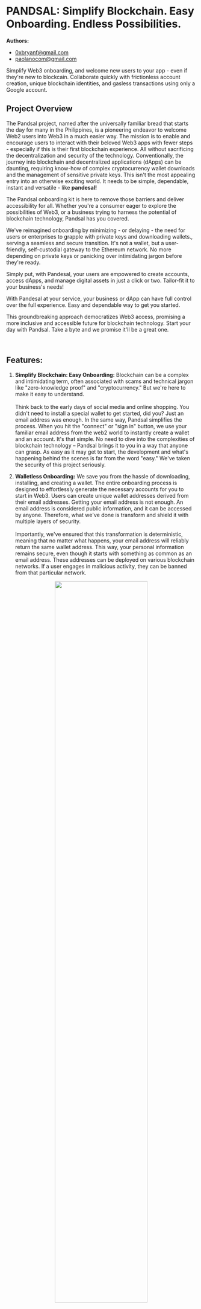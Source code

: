 # PANDSAL: Simplify Blockchain. Easy Onboarding. Endless Possibilities.

**Authors:**
- [0xbryanf@gmail.com](mailto:0xbryanf@gmail.com)
- [paolanocom@gmail.com](mailto:paolanocom@gmail.com)

Simplify Web3 onboarding, and welcome new users to your app - even if they're new to blockcain. Collaborate quickly with frictionless account creation, unique blockchain identities, and gasless transactions using only a Google account.

## Project Overview
The Pandsal project, named after the universally familiar bread that starts the day for many in the Philippines, is a pioneering endeavor to welcome Web2 users into Web3 in a much easier way. The mission is to enable and encourage users to interact with their beloved Web3 apps with fewer steps - especially if this is their first blockchain experience. All without sacrificing the decentralization and security of the technology. Conventionally, the journey into blockchain and decentralized applications (dApps) can be daunting, requiring know-how of complex cryptocurrency wallet downloads and the management of sensitive private keys. This isn't the most appealing entry into an otherwise exciting world. It needs to be simple, dependable, instant and versatile - like **pandesal!**

The Pandsal onboarding kit is here to remove those barriers and deliver accessibility for all. Whether you're a consumer eager to explore the possibilities of Web3, or a business trying to harness the potential of blockchain technology, Pandsal has you covered.

We've reimagined onboarding by minimizing - or delaying - the need for users or enterprises to grapple with private keys and downloading wallets., serving a seamless and secure transition. It's not a wallet, but a user-friendly, self-custodial gateway to the Ethereum network. No more depending on private keys or panicking over intimidating jargon before they're ready. 

Simply put, with Pandesal, your users are empowered to create accounts, access dApps, and manage digital assets in just a click or two. Tailor-fit it to your business's needs!

With Pandesal at your service, your business or dApp can have full control over the full experience. Easy and dependable way to get you started.

This groundbreaking approach democratizes Web3 access, promising a more inclusive and accessible future for blockchain technology. Start your day with Pandsal. Take a byte and we promise it'll be a great one.

<br/>

## Features:

1. **Simplify Blockchain: Easy Onboarding:** Blockchain can be a complex and intimidating term, often associated with scams and technical jargon like "zero-knowledge proof" and "cryptocurrency." But we're here to make it easy to understand. <br/><br/> Think back to the early days of social media and online shopping. You didn't need to install a special wallet to get started, did you? Just an email address was enough. In the same way, Pandsal simplifies the process. When you hit the "connect" or "sign in" button, we use your familiar email address from the web2 world to instantly create a wallet and an account. It's that simple. No need to dive into the complexities of blockchain technology – Pandsal brings it to you in a way that anyone can grasp. As easy as it may get to start, the development and what's happening behind the scenes is far from the word "easy." We've taken the security of this project seriously.

2. **Walletless Onboarding:** We save you from the hassle of downloading, installing, and creating a wallet. The entire onboarding process is designed to effortlessly generate the necessary accounts for you to start in Web3. Users can create unique wallet addresses derived from their email addresses. Getting your email address is not enough. An email address is considered public information, and it can be accessed by anyone. Therefore, what we've done is transform and shield it with multiple layers of security. <br/> <br/> Importantly, we've ensured that this transformation is deterministic, meaning that no matter what happens, your email address will reliably return the same wallet address. This way, your personal information remains secure, even though it starts with something as common as an email address. These addresses can be deployed on various blockchain networks. If a user engages in malicious activity, they can be banned from that particular network.

<div style="text-align:center">
    <img src="https://res.cloudinary.com/dlooinspu/image/upload/v1697939547/Pandesal_-_Frame_1_efi1y8.jpg" width="70%" height="auto">
</div> <br/>


3. **Gasless Transaction Deployment:** "What is gas fee? Why do I need to pay gas? Where will I get the payment for the gas fee?" These are some of the common questions users often ask when they start exploring blockchain. Understanding the concept of gas fees can indeed take some time. </br></br> Here's where we come in: we've got you covered. We handle the payment for gas fees when you deploy and create your user's smart account, engage in peer-to-peer transactions, or deploy a contract. You don't have to worry about handling the intricacies of gas fees – we make it seamless for you. Users can deploy their deterministic contract addresses without the need to pay gas fees, making it easier for them to get started on the blockchain. <br/><br/>
**We offer two convenient methods for paying gas fees:** <br/>
**a. Safe Protocol + Relay Kit:** This method combines the safety of the Safe Protocol with the efficiency of the Relay Kit, ensuring a secure and reliable way to handle gas fees. <br/>
**b. Pandsal Multisig ZK-Paymaster:** Our Pandsal Multisig ZK-Paymaster is another option, providing a versatile and user-friendly approach to managing gas fees.<br/><br/>

<div style="text-align:center">
    <img src="https://res.cloudinary.com/dlooinspu/image/upload/v1697941229/Pandesal_1_plywvj.jpg" width="70%" height="auto">
    <h3>Safe Protocol + Relay Kit</h3>
</div> <br/><br/>

<div style="text-align:center">
    <img src="https://res.cloudinary.com/dlooinspu/image/upload/v1697943919/Pandesal_2_yee90t.jpg" width="70%" height="auto">
    <h3>Pandsal Multisig Zk-Paymaster</h3>
</div> <br/><br/>

4. **Multisig Deployment Transaction** To ensure the utmost security for your assets, we have integrated Safe's Multisignature feature and harnessed the power of their Protocol Kit and API kits in our development process. This robust combination enhances asset protection and strengthens the overall security of our platform.

5. **Enhanced Privacy:** One of the challenges that businesses and enterprises face when considering the adoption of public blockchains is the inherent publicness and transparency of these networks. To address this concern, we have implemented zero-knowledge roll-up technology, ensuring that from the creation of accounts to the transfer of assets and data, everything is executed with the utmost security and privacy in mind. This approach allows for a more confidential and secure experience within the public blockchain ecosystem.

6. **DeFi Ready:** We've always kept in mind that what we're building should be versatile and useful in various ways, including as a DeFi-ready application. While time constraints prevented us from managing the integration of the Compound protocol at this moment, the current version of Pandsal is primed and ready for such integrations whenever the need arises. Our commitment to adaptability ensures that we can seamlessly incorporate these features in the future. <br/><br/>Our DeFi integration isn't limited solely to the Compound Protocol. Pandsal's capabilities extend to cross-chain transactions, thanks to the utilization of CCIP (Cross-Chain Interoperability Protocol) and more. This means that our platform is designed to support a wide range of DeFi functionalities and can facilitate transactions across different blockchain networks, enhancing its flexibility and utility in the DeFi space.<br/><br/>
<div style="text-align:center">
    <img src="https://res.cloudinary.com/dlooinspu/image/upload/v1697946366/Pandesal_4_fopetu.jpg" width="70%" height="auto">
    <h3>Staking + Supply (Compound)</h3>
</div> <br/><br/>

<div style="text-align:center">
    <img src="https://res.cloudinary.com/dlooinspu/image/upload/v1697946368/Pandesal_5_ayx6xp.jpg" width="70%" height="auto">
    <h3>Purchasing + Borrowing (Compound)</h3>
</div> <br/><br/>

7. **Simplify Blockchain: Endless Possibilities:** The base contract deployed for every user can be uniquely tailored to meet the specific needs of businesses or individual users. Imagine this scenario: you run a business, and you wish to incorporate web3 features for your employees. With Pandsal's onboarding kit, there's no need for them to invest time in learning, downloading, and installing wallets or navigating through various exchanges just to get started. Pandsal streamlines the entire process.<br/><br/>
But here's the exciting part— the base contract, which we deploy, can be customized to suit the exact requirements of the business. For instance, you can integrate a time tracking feature into the base contract to automate employee payrolls. You can create a feature to automatically invest the company's income in different DeFi platforms, ensuring that your funds are not sitting idly. Or you could establish an employee cooperative within the company, powered by the Base smart contract, where employees can benefit from those who borrow.<br/><br/>
These are just a few examples of what can be accomplished with our platform. The possibilities are virtually endless, and as I mentioned before, the potential is limitless.

## Getting Started
To get started with Pandesal, follow these steps:

1. **Clone the repository:**
   ```bash
   git clone https://github.com/0xbryanf/pandesal-ethonline2023.git

2. **Navigate to the app directory:**
    ```bash
    cd app/

3. **Install the Node Package Manager (NPM) dependencies:**
    ```bash
    npm install

4. **Create a .env file. Make sure to fill in the following important information. The template can be found at the .env.example file. For Google credentials, visit this link:** https://console.cloud.google.com/

5. **Start the server:**
    ```bash
    npm run dev

If you see **App is listening on port 1989**, then you have configured the server correctly.

6. **Navigate back to root folder.**

7. **Then, navigate to the client directory:**
    ```bash
    cd client/

8. **Install the Node Package Manager (NPM) dependencies:**
    ```bash
    npm install

9. **Create a .env.local file and fill in the following important information. The template can be found a the env.local.example file.**

10. **Start the server:**
    ```bash
    npm run dev

If you see - Local: http://localhost:3000, then you have configured the client side correctly. Copy    **http://localhost:3000** to your browser.

For more detailed instructions, refer to the [Getting Started Guide](docs/getting-started.md).

## There you go, you're all set to start using Pandesal!!
Participating in EthOnline2023, while brief, has been an incredibly fruitful experience for us. We are enthusiastic about the journey we've embarked upon, and we're now open to support or grants to further develop and complete this project. Your support would be instrumental in helping us bring this innovative venture to its full potential.